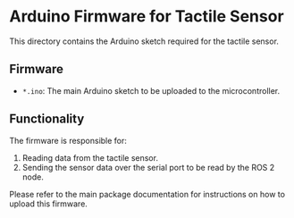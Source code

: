 # Arduino Firmware for Tactile Sensor

This directory contains the Arduino sketch required for the tactile sensor.

## Firmware

*   `*.ino`: The main Arduino sketch to be uploaded to the microcontroller.

## Functionality

The firmware is responsible for:
1.  Reading data from the tactile sensor.
2.  Sending the sensor data over the serial port to be read by the ROS 2 node.

Please refer to the main package documentation for instructions on how to upload this firmware.
